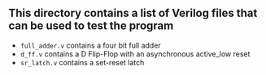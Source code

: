 ## This directory contains a list of Verilog files that can be used to test the program
- `full_adder.v` contains a four bit full adder
- `d_ff.v` contains a D Flip-Flop with an asynchronous active_low reset
- `sr_latch.v` contains a set-reset latch